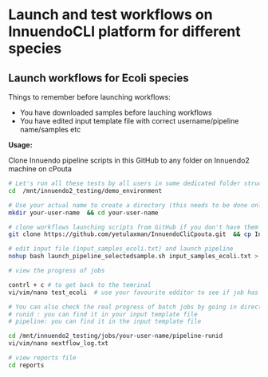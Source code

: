 
# Launch and test workflows on InnuendoCLI platform for different species

## Launch workflows for Ecoli species

Things to remember before launching workflows:

- You have downloaded samples before lauching workflows
- You have edited input template file with correct username/pipeline name/samples etc


**Usage:**

Clone Innuendo pipeline scripts in this GitHub to any folder on Innuendo2 machine on cPouta  

```bash
# Let's run all these tests by all users in some dedicated folder structure
cd  /mnt/innuendo2_testing/demo_environment 

# Use your actual name to create a directory (this needs to be done only once) and use this folder for launching your jobs
mkdir your-user-name  && cd your-user-name 

# clone workflows launching scripts from GitHub if you don't have them already
git clone https://github.com/yetulaxman/InnuendoCliCpouta.git  && cp InnuendoCliCpouta/* .

# edit input file (input_samples_ecoli.txt) and launch pipeline
nohup bash launch_pipeline_selectedsample.sh input_samples_ecoli.txt > test_ecoli &

# view the progress of jobs

contrl + c # to get back to the temrinal
vi/vim/nano test_ecoli  # use your favourite edditor to see if job has started

# You can also check the real progress of batch jobs by going in directory where job is running
# runid : you can find it in your input template file
# pipeline: you can find it in the input template file

cd /mnt/innuendo2_testing/jobs/your-user-name/pipeline-runid 
vi/vim/nano nextflow_log.txt

# view reports file 
cd reports
